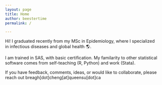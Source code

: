 ```yaml
---
layout: page
title: Home
author: beestertime
permalink: /

---
```


Hi! I graduated recently from my MSc in Epidemiology, where I specialized in infectious diseases and global health 🌎.

I am trained in SAS, with basic certification. My familarity to other statistical software comes from self-teaching (R, Python) and work (Stata).

If you have feedback, comments, ideas, or would like to collaborate, please reach out breagh[dot]cheng[at]queensu[dot]ca

